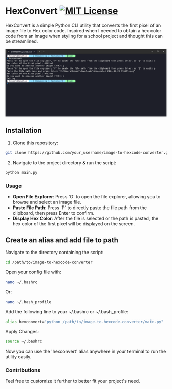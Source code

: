 # HexConvert [![MIT License](https://img.shields.io/badge/License-MIT-blue.svg)](https://opensource.org/licenses/MIT)


HexConvert is a simple Python CLI utility that converts the first pixel of an image file to Hex color code. Inspired when I needed to obtain a hex color code from an image when styling for a school project and thought this can be streamlined.

![Preview image](/assets/preview.png)

## Installation

1. Clone this repository:
```bash
git clone https://github.com/your_username/image-to-hexcode-converter.git
```
2. Navigate to the project directory & run the script:
```bash
python main.py
```

### Usage

- **Open File Explorer**: Press 'O' to open the file explorer, allowing you to browse and select an image file.
- **Paste File Path**: Press 'P' to directly paste the file path from the clipboard, then press Enter to confirm.
- **Display Hex Color**: After the file is selected or the path is pasted, the hex color of the first pixel will be displayed on the screen.


## Create an alias and add file to path
Navigate to the directory containing the script: 
```bash
cd /path/to/image-to-hexcode-converter
```

Open your config file with:
```bash
nano ~/.bashrc
```
Or:
```bash
nano ~/.bash_profile
```

Add the following line to your ~/.bashrc or ~/.bash_profile:
```bash
alias hexconvert="python /path/to/image-to-hexcode-converter/main.py"
```

Apply Changes:
```bash
source ~/.bashrc
```

Now you can use the 'hexconvert' alias anywhere in your terminal to run the utility easily.
### Contributions
Feel free to customize it further to better fit your project's need.
